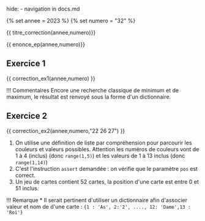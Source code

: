 hide: - navigation  in docs.md

{% set annee = 2023 %}
{% set numero = "32" %}


{{ titre_correction(annee,numero)}}

{{ enonce_ep(annee,numero)}}
 

## Exercice 1

{{ correction_ex1(annee,numero) }}

!!! Commentaires
    Encore une recherche classique de minimum et de maximum, le résultat est renvoyé sous la forme d'un dictionnaire.

## Exercice 2 

{{ correction_ex2(annee,numero,"22 26 27") }}

1. On utilise une définition de liste par compréhension pour parcourir les couleurs et valeurs possibles. Attention les numéros de couleurs vont de 1 à 4 (inclus) (donc `range(1,5)`) et les valeurs de 1 à 13 inclus (donc `range(1,14)`)
2. C'est l'instruction `assert` demandée : on vérifie que le paramètre `pos` est correct.
3. Un jeu de cartes contient 52 cartes, la position d'une carte est entre 0 et 51 inclus. 

!!! Remarque
    * Il serait pertinent d'utiliser un dictionnaire afin d'associer valeur et nom de d'une carte : `{1 : 'As', 2:'2', ...., 12: 'Dame',13 : 'Roi'}`

